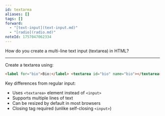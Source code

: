 ```yaml
---
id: textarea
aliases: []
tags: []
forward:
  - "[text-input](text-input.md)"
  - "[radio](radio.md)"
noteId: 1757047062334
---
```


How do you create a multi-line text input (textarea) in HTML?

---

Create a textarea using:

```html
<label for="bio">Bio:</label> <textarea id="bio" name="bio"></textarea>
```

Key differences from regular input:

- Uses `<textarea>` element instead of `<input>`
- Supports multiple lines of text
- Can be resized by default in most browsers
- Closing tag required (unlike self-closing `<input>`)
